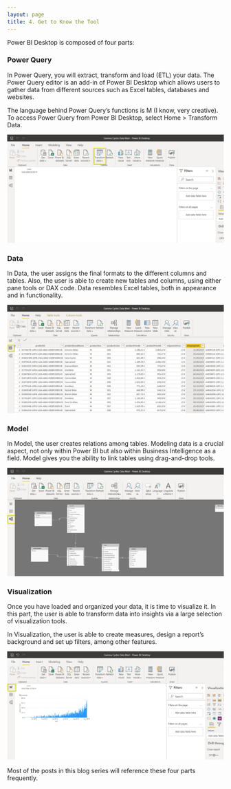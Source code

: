 ```yaml
---
layout: page
title: 4. Get to Know the Tool
---
```


Power BI Desktop is composed of four parts:  

### Power Query

In Power Query, you will extract, transform and load (ETL) your data. The Power Query editor is an add-in of Power BI Desktop which allows users to gather data from different sources such as Excel tables, databases and websites.

The language behind Power Query’s functions is M (I know, very creative). To access Power Query from Power BI Desktop, select Home > Transform Data. 
 
![004-structure-tool-img01](/asset/screenshot/004-structure-tool-img01.jpg)
 
### Data

In Data, the user assigns the final formats to the different columns and tables. Also, the user is able to create new tables and columns, using either pane tools or DAX code. Data resembles Excel tables, both in appearance and in functionality. 
 
![004-structure-tool-img02](/asset/screenshot/004-structure-tool-img02.jpg)

### Model 

In Model, the user creates relations among tables. Modeling data is a crucial aspect, not only within Power BI but also within Business Intelligence as a field. Model gives you the ability to link tables using drag-and-drop tools.   

![004-structure-tool-img03](/asset/screenshot/004-structure-tool-img03.jpg)

### Visualization

Once you have loaded and organized your data, it is time to visualize it. In this part, the user is able to transform data into insights via a large selection of visualization tools.

In Visualization, the user is able to create measures, design a report’s background and set up filters, among other features.  

![004-structure-tool-img04](/asset/screenshot/004-structure-tool-img04.jpg)

Most of the posts in this blog series will reference these four parts frequently.